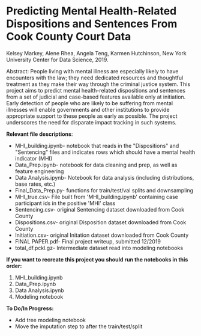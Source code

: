 # Predicting Mental Health-Related Dispositions and Sentences From Cook County Court Data
Kelsey Markey, Alene Rhea, Angela Teng, Karmen Hutchinson, New York University Center for Data Science, 2019.

Abstract: People living with mental illness are especially likely to have encounters with the law; they need dedicated resources and thoughtful treatment as they make their way through the criminal justice system. This project aims to predict mental health-related dispositions and sentences from a set of judicial and case-based features available only at initiation. Early detection of people who are likely to be suffering from mental illnesses will enable governments and other institutions to provide appropriate support to these people as early as possible. The project underscores the need for disparate impact tracking in such systems.

<b> Relevant file descriptions</b>:
- MHI_building.ipynb- notebook that reads in the "Dispositions" and "Sentencing" files and indicates rows which should have a mental health indicator (MHI)
- Data_Prep.ipynb- notebook for data cleaning and prep, as well as feature engineering
- Data Analysis.ipynb- Notebook for data analysis (including distributions, base rates, etc.)
- Final_Data_Prep.py- functions for train/test/val splits and downsampling
- MHI_true.csv- File built from 'MHI_building.ipynb' containing case participant ids in the positive 'MHI' class
- Sentencing.csv- original Sentencing dataset downloaded from Cook County
- Dispositions.csv- original Disposition dataset downloaded from Cook County
- Initiation.csv- original Initation dataset downloaded from Cook County
- FINAL PAPER.pdf- Final project writeup, submitted 12/2019
- total_df.pckl.gz- Intermediate dataset read into modeling notebooks

<b>If you want to recreate this project you should run the notebooks in this order:</b>
1) MHI_building.ipynb
2) Data_Prep.ipynb
3) Data Analysis.ipynb
4) Modeling notebook

<b>To Do/In Progress:</b>
- Add tree modeling notebook
- Move the imputation step to after the train/test/split
